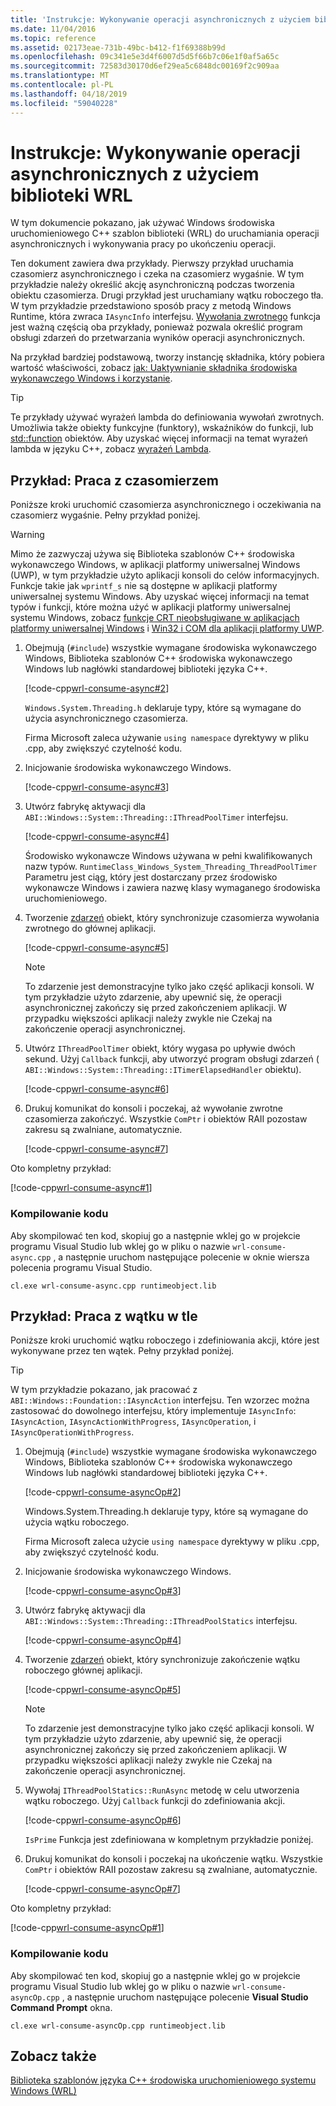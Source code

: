 ```yaml
---
title: 'Instrukcje: Wykonywanie operacji asynchronicznych z użyciem biblioteki WRL'
ms.date: 11/04/2016
ms.topic: reference
ms.assetid: 02173eae-731b-49bc-b412-f1f69388b99d
ms.openlocfilehash: 09c341e5e3d4f6007d5d5f66b7c06e1f0af5a65c
ms.sourcegitcommit: 72583d30170d6ef29ea5c6848dc00169f2c909aa
ms.translationtype: MT
ms.contentlocale: pl-PL
ms.lasthandoff: 04/18/2019
ms.locfileid: "59040228"
---
```

# <a name="how-to-complete-asynchronous-operations-using-wrl"></a>Instrukcje: Wykonywanie operacji asynchronicznych z użyciem biblioteki WRL

W tym dokumencie pokazano, jak używać Windows środowiska uruchomieniowego C++ szablon biblioteki (WRL) do uruchamiania operacji asynchronicznych i wykonywania pracy po ukończeniu operacji.

Ten dokument zawiera dwa przykłady. Pierwszy przykład uruchamia czasomierz asynchronicznego i czeka na czasomierz wygaśnie. W tym przykładzie należy określić akcję asynchroniczną podczas tworzenia obiektu czasomierza. Drugi przykład jest uruchamiany wątku roboczego tła. W tym przykładzie przedstawiono sposób pracy z metodą Windows Runtime, która zwraca `IAsyncInfo` interfejsu. [Wywołania zwrotnego](callback-function-wrl.md) funkcja jest ważną częścią oba przykłady, ponieważ pozwala określić program obsługi zdarzeń do przetwarzania wyników operacji asynchronicznych.

Na przykład bardziej podstawową, tworzy instancję składnika, który pobiera wartość właściwości, zobacz [jak: Uaktywnianie składnika środowiska wykonawczego Windows i korzystanie](how-to-activate-and-use-a-windows-runtime-component-using-wrl.md).

> [!TIP]
> Te przykłady używać wyrażeń lambda do definiowania wywołań zwrotnych. Umożliwia także obiekty funkcyjne (funktory), wskaźników do funkcji, lub [std::function](../../standard-library/function-class.md) obiektów. Aby uzyskać więcej informacji na temat wyrażeń lambda w języku C++, zobacz [wyrażeń Lambda](../../cpp/lambda-expressions-in-cpp.md).

## <a name="example-working-with-a-timer"></a>Przykład: Praca z czasomierzem

Poniższe kroki uruchomić czasomierza asynchronicznego i oczekiwania na czasomierz wygaśnie. Pełny przykład poniżej.

> [!WARNING]
> Mimo że zazwyczaj używa się Biblioteka szablonów C++ środowiska wykonawczego Windows, w aplikacji platformy uniwersalnej Windows (UWP), w tym przykładzie użyto aplikacji konsoli do celów informacyjnych. Funkcje takie jak `wprintf_s` nie są dostępne w aplikacji platformy uniwersalnej systemu Windows. Aby uzyskać więcej informacji na temat typów i funkcji, które można użyć w aplikacji platformy uniwersalnej systemu Windows, zobacz [funkcje CRT nieobsługiwane w aplikacjach platformy uniwersalnej Windows](../../cppcx/crt-functions-not-supported-in-universal-windows-platform-apps.md) i [Win32 i COM dla aplikacji platformy UWP](/uwp/win32-and-com/win32-and-com-for-uwp-apps).

1. Obejmują (`#include`) wszystkie wymagane środowiska wykonawczego Windows, Biblioteka szablonów C++ środowiska wykonawczego Windows lub nagłówki standardowej biblioteki języka C++.

   [!code-cpp[wrl-consume-async#2](../codesnippet/CPP/how-to-complete-asynchronous-operations-using-wrl_1.cpp)]

   `Windows.System.Threading.h` deklaruje typy, które są wymagane do użycia asynchronicznego czasomierza.

   Firma Microsoft zaleca używanie `using namespace` dyrektywy w pliku .cpp, aby zwiększyć czytelność kodu.

2. Inicjowanie środowiska wykonawczego Windows.

   [!code-cpp[wrl-consume-async#3](../codesnippet/CPP/how-to-complete-asynchronous-operations-using-wrl_2.cpp)]

3. Utwórz fabrykę aktywacji dla `ABI::Windows::System::Threading::IThreadPoolTimer` interfejsu.

   [!code-cpp[wrl-consume-async#4](../codesnippet/CPP/how-to-complete-asynchronous-operations-using-wrl_3.cpp)]

   Środowisko wykonawcze Windows używana w pełni kwalifikowanych nazw typów. `RuntimeClass_Windows_System_Threading_ThreadPoolTimer` Parametru jest ciąg, który jest dostarczany przez środowisko wykonawcze Windows i zawiera nazwę klasy wymaganego środowiska uruchomieniowego.

4. Tworzenie [zdarzeń](event-class-wrl.md) obiekt, który synchronizuje czasomierza wywołania zwrotnego do głównej aplikacji.

   [!code-cpp[wrl-consume-async#5](../codesnippet/CPP/how-to-complete-asynchronous-operations-using-wrl_4.cpp)]

   > [!NOTE]
   > To zdarzenie jest demonstracyjne tylko jako część aplikacji konsoli. W tym przykładzie użyto zdarzenie, aby upewnić się, że operacji asynchronicznej zakończy się przed zakończeniem aplikacji. W przypadku większości aplikacji należy zwykle nie Czekaj na zakończenie operacji asynchronicznej.

5. Utwórz `IThreadPoolTimer` obiekt, który wygasa po upływie dwóch sekund. Użyj `Callback` funkcji, aby utworzyć program obsługi zdarzeń ( `ABI::Windows::System::Threading::ITimerElapsedHandler` obiektu).

   [!code-cpp[wrl-consume-async#6](../codesnippet/CPP/how-to-complete-asynchronous-operations-using-wrl_5.cpp)]

6. Drukuj komunikat do konsoli i poczekaj, aż wywołanie zwrotne czasomierza zakończyć. Wszystkie `ComPtr` i obiektów RAII pozostaw zakresu są zwalniane, automatycznie.

   [!code-cpp[wrl-consume-async#7](../codesnippet/CPP/how-to-complete-asynchronous-operations-using-wrl_6.cpp)]

Oto kompletny przykład:

[!code-cpp[wrl-consume-async#1](../codesnippet/CPP/how-to-complete-asynchronous-operations-using-wrl_7.cpp)]

### <a name="compiling-the-code"></a>Kompilowanie kodu

Aby skompilować ten kod, skopiuj go a następnie wklej go w projekcie programu Visual Studio lub wklej go w pliku o nazwie `wrl-consume-async.cpp` , a następnie uruchom następujące polecenie w oknie wiersza polecenia programu Visual Studio.

`cl.exe wrl-consume-async.cpp runtimeobject.lib`

## <a name="example-working-with-a-background-thread"></a>Przykład: Praca z wątku w tle

Poniższe kroki uruchomić wątku roboczego i zdefiniowania akcji, które jest wykonywane przez ten wątek. Pełny przykład poniżej.

> [!TIP]
> W tym przykładzie pokazano, jak pracować z `ABI::Windows::Foundation::IAsyncAction` interfejsu. Ten wzorzec można zastosować do dowolnego interfejsu, który implementuje `IAsyncInfo`: `IAsyncAction`, `IAsyncActionWithProgress`, `IAsyncOperation`, i `IAsyncOperationWithProgress`.

1. Obejmują (`#include`) wszystkie wymagane środowiska wykonawczego Windows, Biblioteka szablonów C++ środowiska wykonawczego Windows lub nagłówki standardowej biblioteki języka C++.

   [!code-cpp[wrl-consume-asyncOp#2](../codesnippet/CPP/how-to-complete-asynchronous-operations-using-wrl_8.cpp)]

   Windows.System.Threading.h deklaruje typy, które są wymagane do użycia wątku roboczego.

   Firma Microsoft zaleca użycie `using namespace` dyrektywy w pliku .cpp, aby zwiększyć czytelność kodu.

2. Inicjowanie środowiska wykonawczego Windows.

   [!code-cpp[wrl-consume-asyncOp#3](../codesnippet/CPP/how-to-complete-asynchronous-operations-using-wrl_9.cpp)]

3. Utwórz fabrykę aktywacji dla `ABI::Windows::System::Threading::IThreadPoolStatics` interfejsu.

   [!code-cpp[wrl-consume-asyncOp#4](../codesnippet/CPP/how-to-complete-asynchronous-operations-using-wrl_10.cpp)]

4. Tworzenie [zdarzeń](event-class-wrl.md) obiekt, który synchronizuje zakończenie wątku roboczego głównej aplikacji.

   [!code-cpp[wrl-consume-asyncOp#5](../codesnippet/CPP/how-to-complete-asynchronous-operations-using-wrl_11.cpp)]

   > [!NOTE]
   > To zdarzenie jest demonstracyjne tylko jako część aplikacji konsoli. W tym przykładzie użyto zdarzenie, aby upewnić się, że operacji asynchronicznej zakończy się przed zakończeniem aplikacji. W przypadku większości aplikacji należy zwykle nie Czekaj na zakończenie operacji asynchronicznej.

5. Wywołaj `IThreadPoolStatics::RunAsync` metodę w celu utworzenia wątku roboczego. Użyj `Callback` funkcji do zdefiniowania akcji.

   [!code-cpp[wrl-consume-asyncOp#6](../codesnippet/CPP/how-to-complete-asynchronous-operations-using-wrl_12.cpp)]

   `IsPrime` Funkcja jest zdefiniowana w kompletnym przykładzie poniżej.

6. Drukuj komunikat do konsoli i poczekaj na ukończenie wątku. Wszystkie `ComPtr` i obiektów RAII pozostaw zakresu są zwalniane, automatycznie.

   [!code-cpp[wrl-consume-asyncOp#7](../codesnippet/CPP/how-to-complete-asynchronous-operations-using-wrl_13.cpp)]

Oto kompletny przykład:

[!code-cpp[wrl-consume-asyncOp#1](../codesnippet/CPP/how-to-complete-asynchronous-operations-using-wrl_14.cpp)]

### <a name="compiling-the-code"></a>Kompilowanie kodu

Aby skompilować ten kod, skopiuj go a następnie wklej go w projekcie programu Visual Studio lub wklej go w pliku o nazwie `wrl-consume-asyncOp.cpp` , a następnie uruchom następujące polecenie **Visual Studio Command Prompt** okna.

`cl.exe wrl-consume-asyncOp.cpp runtimeobject.lib`

## <a name="see-also"></a>Zobacz także

[Biblioteka szablonów języka C++ środowiska uruchomieniowego systemu Windows (WRL)](windows-runtime-cpp-template-library-wrl.md)